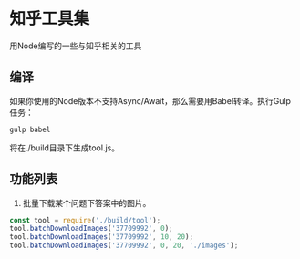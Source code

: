 # 知乎工具集

用Node编写的一些与知乎相关的工具

## 编译

如果你使用的Node版本不支持Async/Await，那么需要用Babel转译。执行Gulp任务：
```
gulp babel
```
将在./build目录下生成tool.js。

## 功能列表

1. 批量下载某个问题下答案中的图片。
```javascript
const tool = require('./build/tool');
tool.batchDownloadImages('37709992', 0);
tool.batchDownloadImages('37709992', 10, 20);
tool.batchDownloadImages('37709992', 0, 20, './images');
```
